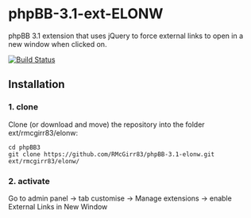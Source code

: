 phpBB-3.1-ext-ELONW
=========================

phpBB 3.1 extension that uses jQuery to force external links to open in a new window when clicked on.



[![Build Status](https://travis-ci.org/RMcGirr83/phpBB-3.1-elonw.svg?branch=master)](https://travis-ci.org/RMcGirr83/phpBB-3.1-elonw)
## Installation

### 1. clone
Clone (or download and move) the repository into the folder ext/rmcgirr83/elonw:

```
cd phpBB3
git clone https://github.com/RMcGirr83/phpBB-3.1-elonw.git ext/rmcgirr83/elonw/
```

### 2. activate
Go to admin panel -> tab customise -> Manage extensions -> enable External Links in New Window

